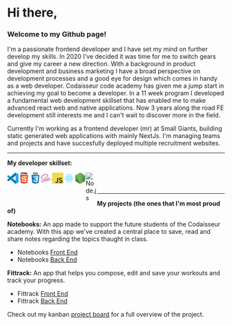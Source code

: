 # Hi there, 
### Welcome to my Github page!

I'm a passionate frontend developer and I have set my mind on further develop my skills. In 2020 I've decided it was time for me to switch gears and give my career a new direction. With a background in product development and business marketing I have a broad perspective on development processes and a good eye for design which comes in handy as a web developer. Codaisseur code academy has given me a jump start in achieving my goal to become a developer. In a 11 week program I developed a fundamental web development skillset that has enabled me to make advanced react web and native applications. Now 3 years along the road FE development still interests me and I can't wait to discover more in the field.

Currently I'm working as a frontend developer (mr) at Small Giants, building static generated web applications with mainly NextJs. I'm managing teams and projects and have succesfully deployed multiple recruitment websites. 

---

**My developer skillset:**

<img align="left" alt="Visual Studio Code" width="26px" src="https://raw.githubusercontent.com/github/explore/80688e429a7d4ef2fca1e82350fe8e3517d3494d/topics/visual-studio-code/visual-studio-code.png" />
<img align="left" alt="HTML5" width="26px" src="https://raw.githubusercontent.com/github/explore/80688e429a7d4ef2fca1e82350fe8e3517d3494d/topics/html/html.png" />
<img align="left" alt="CSS3" width="26px" src="https://raw.githubusercontent.com/github/explore/80688e429a7d4ef2fca1e82350fe8e3517d3494d/topics/css/css.png" />
<img align="left" alt="Sass" width="26px" src="https://raw.githubusercontent.com/github/explore/80688e429a7d4ef2fca1e82350fe8e3517d3494d/topics/sass/sass.png" />
<img align="left" alt="JavaScript" width="26px" src="https://raw.githubusercontent.com/github/explore/80688e429a7d4ef2fca1e82350fe8e3517d3494d/topics/javascript/javascript.png" />
<img align="left" alt="React" width="26px" src="https://raw.githubusercontent.com/github/explore/80688e429a7d4ef2fca1e82350fe8e3517d3494d/topics/react/react.png" />
<img align="left" alt="Node.js" width="26px" src="https://raw.githubusercontent.com/github/explore/80688e429a7d4ef2fca1e82350fe8e3517d3494d/topics/nodejs/nodejs.png" />
<img align="left" alt="Node.js" width="26px" src="https://upload.wikimedia.org/wikipedia/commons/thumb/4/4c/Typescript_logo_2020.svg/1200px-Typescript_logo_2020.svg.png" />

<br />
<br />

---

**My projects (the ones that I'm most proud of)**

**Notebooks:**
An app made to support the future students of the Codaisseur academy. With this app we've created a central place to save, read and share notes regarding the topics thaught in class.

- Notebooks [Front End](https://github.com/Sjouke91/Notebook-client)
- Notebooks [Back End](https://github.com/Sjouke91/Notebook-server)


**Fittrack:**
An app that helps you compose, edit and save your workouts and track your progress.

- Fittrack [Front End](https://github.com/Sjouke91/Fittrack_frontend_tc)
- Fittrack [Back End](https://github.com/Sjouke91/fitTrack_backend)

Check out my kanban [project board](https://github.com/users/Sjouke91/projects/1) for a full overview of the project.
